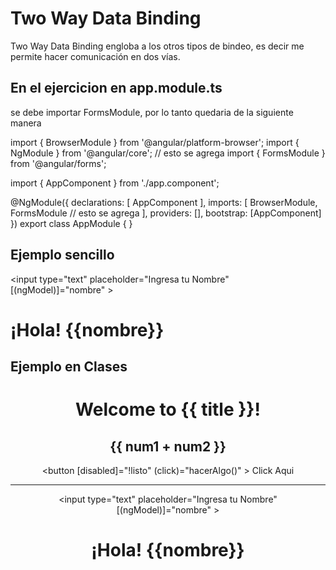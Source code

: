 # Two Way Data Binding

Two Way Data Binding engloba a los otros tipos de bindeo, es decir me permite hacer comunicación en dos vías.


## En el ejercicion en app.module.ts

se debe importar FormsModule, por lo tanto quedaria de la siguiente manera 

import { BrowserModule } from '@angular/platform-browser';
import { NgModule } from '@angular/core';
// esto se agrega 
import { FormsModule } from '@angular/forms';

import { AppComponent } from './app.component';

@NgModule({
  declarations: [
    AppComponent
  ],
  imports: [
    BrowserModule,
    FormsModule // esto se agrega
  ],
  providers: [],
  bootstrap: [AppComponent]
})
export class AppModule { }

## Ejemplo sencillo 


<input type="text"  placeholder="Ingresa tu Nombre" [(ngModel)]="nombre" >

<h1>
	¡Hola! {{nombre}}
</h1>


## Ejemplo en Clases


<!--The content below is only a placeholder and can be replaced.-->
<div style="text-align:center">
  <h1>
    Welcome to {{ title }}!
  </h1>

  <h2>
    {{ num1 + num2 }}

  </h2>

<button [disabled]="!listo"  (click)="hacerAlgo()"  > Click Aqui </button>


<hr>

<input type="text"  placeholder="Ingresa tu Nombre" [(ngModel)]="nombre" >
<br>

<h1>
	¡Hola! {{nombre}}
</h1>


</div>